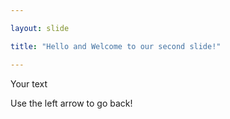 ```yaml
---

layout: slide

title: "Hello and Welcome to our second slide!"

---
```


Your text

Use the left arrow to go back!
